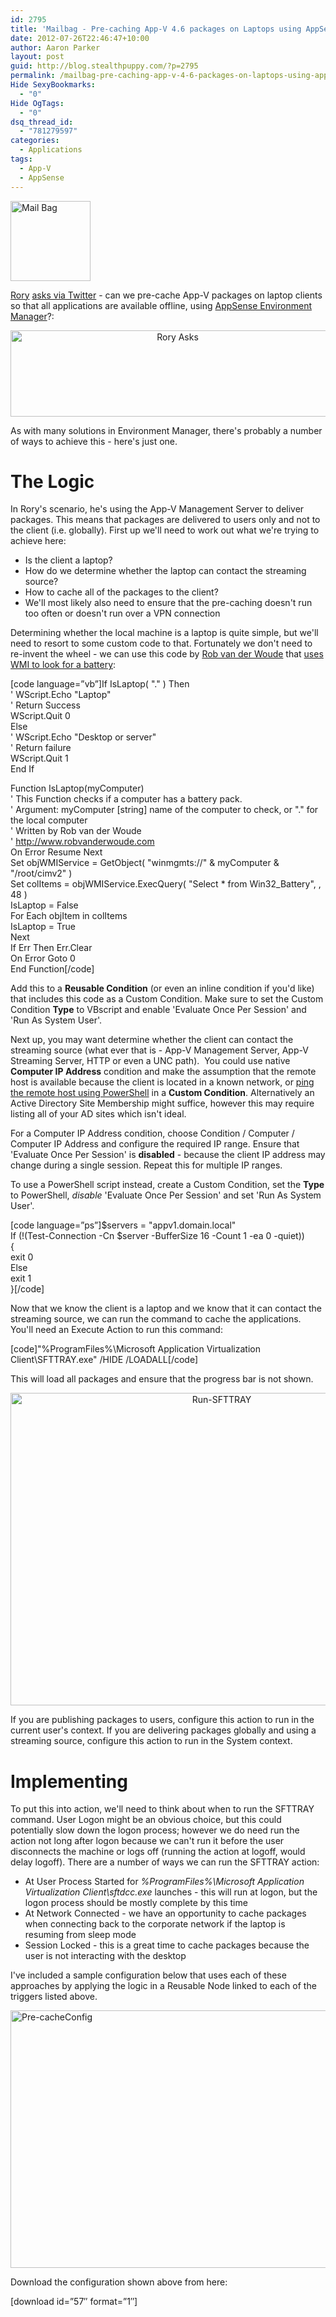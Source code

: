 ```yaml
---
id: 2795
title: 'Mailbag - Pre-caching App-V 4.6 packages on Laptops using AppSense Environment Manager 8'
date: 2012-07-26T22:46:47+10:00
author: Aaron Parker
layout: post
guid: http://blog.stealthpuppy.com/?p=2795
permalink: /mailbag-pre-caching-app-v-4-6-packages-on-laptops-using-appsense-environment-manager-8/
Hide SexyBookmarks:
  - "0"
Hide OgTags:
  - "0"
dsq_thread_id:
  - "781279597"
categories:
  - Applications
tags:
  - App-V
  - AppSense
---
```

<img class="size-full wp-image-2631 alignnone" title="Mail Bag" src="http://stealthpuppy.com/wp-content/uploads/2012/02/Mail-Bag.png" alt="Mail Bag" width="128" height="128" />

[Rory](https://twitter.com/Rorymon) [asks via Twitter](https://twitter.com/Rorymon/status/228536440403931136) - can we pre-cache App-V packages on laptop clients so that all applications are available offline, using [AppSense Environment Manager](http://www.appsense.com/policy-and-governance)?:

<p style="text-align: center;">
  <img class="size-full wp-image-2796 aligncenter" title="Rory Asks" src="http://stealthpuppy.com/wp-content/uploads/2012/07/RoryAsks.png" alt="Rory Asks" width="519" height="138" srcset="https://stealthpuppy.com/wp-content/uploads/2012/07/RoryAsks.png 519w, https://stealthpuppy.com/wp-content/uploads/2012/07/RoryAsks-150x39.png 150w, https://stealthpuppy.com/wp-content/uploads/2012/07/RoryAsks-300x79.png 300w" sizes="(max-width: 519px) 100vw, 519px" />
</p>

<p style="text-align: left;">
  As with many solutions in Environment Manager, there's probably a number of ways to achieve this - here's just one.
</p>

# The Logic

<p style="text-align: left;">
  In Rory's scenario, he's using the App-V Management Server to deliver packages. This means that packages are delivered to users only and not to the client (i.e. globally). First up we'll need to work out what we're trying to achieve here:
</p>

  * Is the client a laptop?
  * How do we determine whether the laptop can contact the streaming source?
  * How to cache all of the packages to the client?
  * We'll most likely also need to ensure that the pre-caching doesn't run too often or doesn't run over a VPN connection

Determining whether the local machine is a laptop is quite simple, but we'll need to resort to some custom code to that. Fortunately we don't need to re-invent the wheel - we can use this code by [Rob van der Woude](http://www.robvanderwoude.com/) that [uses WMI to look for a battery](http://www.robvanderwoude.com/vbstech_inventory_laptop.php):

[code language=&#8221;vb&#8221;]If IsLaptop( "." ) Then  
' WScript.Echo "Laptop"  
' Return Success  
WScript.Quit 0  
Else  
' WScript.Echo "Desktop or server"  
' Return failure  
WScript.Quit 1  
End If

Function IsLaptop(myComputer)  
' This Function checks if a computer has a battery pack.  
' Argument: myComputer [string] name of the computer to check, or "." for the local computer  
' Written by Rob van der Woude  
' http://www.robvanderwoude.com  
On Error Resume Next  
Set objWMIService = GetObject( "winmgmts://" & myComputer & "/root/cimv2" )  
Set colItems = objWMIService.ExecQuery( "Select * from Win32_Battery", , 48 )  
IsLaptop = False  
For Each objItem in colItems  
IsLaptop = True  
Next  
If Err Then Err.Clear  
On Error Goto 0  
End Function[/code]

Add this to a **Reusable Condition** (or even an inline condition if you'd like) that includes this code as a Custom Condition. Make sure to set the Custom Condition **Type** to VBscript and enable 'Evaluate Once Per Session' and 'Run As System User'.

Next up, you may want determine whether the client can contact the streaming source (what ever that is - App-V Management Server, App-V Streaming Server, HTTP or even a UNC path).  You could use native **Computer IP Address** condition and make the assumption that the remote host is available because the client is located in a known network, or [ping the remote host using PowerShell](http://blogs.technet.com/b/heyscriptingguy/archive/2012/02/24/use-powershell-to-test-connectivity-on-remote-servers.aspx) in a **Custom Condition**. Alternatively an Active Directory Site Membership might suffice, however this may require listing all of your AD sites which isn't ideal.

For a Computer IP Address condition, choose Condition / Computer / Computer IP Address and configure the required IP range. Ensure that 'Evaluate Once Per Session' is **disabled** - because the client IP address may change during a single session. Repeat this for multiple IP ranges.

To use a PowerShell script instead, create a Custom Condition, set the **Type** to PowerShell, _disable_ 'Evaluate Once Per Session' and set 'Run As System User'.

[code language=&#8221;ps&#8221;]$servers = "appv1.domain.local"  
If (!(Test-Connection -Cn $server -BufferSize 16 -Count 1 -ea 0 -quiet))  
{  
exit 0  
Else  
exit 1  
}[/code]

Now that we know the client is a laptop and we know that it can contact the streaming source, we can run the command to cache the applications. You'll need an Execute Action to run this command:

[code]"%ProgramFiles%\Microsoft Application Virtualization Client\SFTTRAY.exe" /HIDE /LOADALL[/code]

This will load all packages and ensure that the progress bar is not shown.

<p align="center">
  <a href="http://stealthpuppy.com/wp-content/uploads/2012/07/Run-SFTTRAY.png"><img style="background-image: none; padding-left: 0px; padding-right: 0px; display: inline; padding-top: 0px; border-width: 0px;" title="Run-SFTTRAY" src="http://stealthpuppy.com/wp-content/uploads/2012/07/Run-SFTTRAY_thumb.png" alt="Run-SFTTRAY" width="660" height="500" border="0" /></a>
</p>

If you are publishing packages to users, configure this action to run in the current user's context. If you are delivering packages globally and using a streaming source, configure this action to run in the System context.

# Implementing

To put this into action, we'll need to think about when to run the SFTTRAY command. User Logon might be an obvious choice, but this could potentially slow down the logon process; however we do need run the action not long after logon because we can't run it before the user disconnects the machine or logs off (running the action at logoff, would delay logoff). There are a number of ways we can run the SFTTRAY action:

  * At User Process Started for _%ProgramFiles%\Microsoft Application Virtualization Client\sftdcc.exe_ launches - this will run at logon, but the logon process should be mostly complete by this time
  * At Network Connected - we have an opportunity to cache packages when connecting back to the corporate network if the laptop is resuming from sleep mode
  * Session Locked - this is a great time to cache packages because the user is not interacting with the desktop

I've included a sample configuration below that uses each of these approaches by applying the logic in a Reusable Node linked to each of the triggers listed above.

[<img style="background-image: none; padding-left: 0px; padding-right: 0px; display: inline; padding-top: 0px; border: 0px;" title="Pre-cacheConfig" src="http://stealthpuppy.com/wp-content/uploads/2012/07/Pre-cacheConfig_thumb.png" alt="Pre-cacheConfig" width="660" height="412" border="0" />](http://stealthpuppy.com/wp-content/uploads/2012/07/Pre-cacheConfig.png)

Download the configuration shown above from here:

<p class="important">
  [download id=&#8221;57&#8243; format=&#8221;1&#8243;]
</p>